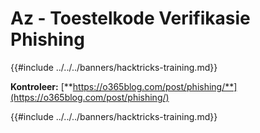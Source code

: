 # Az - Toestelkode Verifikasie Phishing

{{#include ../../../banners/hacktricks-training.md}}

**Kontroleer:** [**https://o365blog.com/post/phishing/**](https://o365blog.com/post/phishing/)

{{#include ../../../banners/hacktricks-training.md}}
